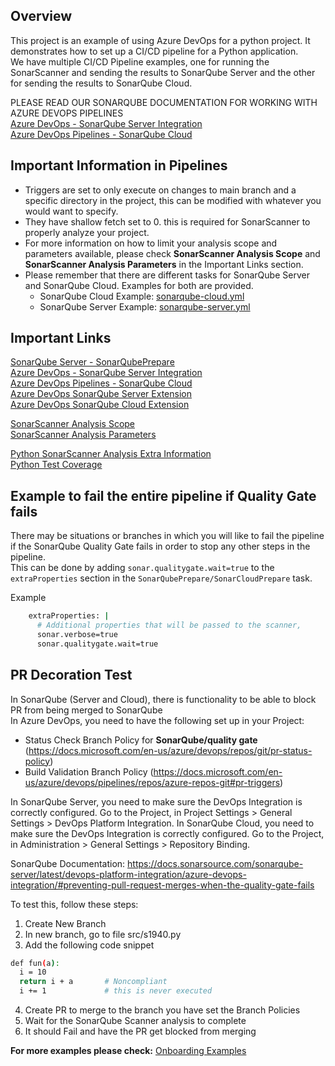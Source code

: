 ## Overview

This project is an example of using Azure DevOps for a python project. It demonstrates how to set up a CI/CD pipeline for a Python application.  
We have multiple CI/CD Pipeline examples, one for running the SonarScanner and sending the results to SonarQube Server and the other for sending the results to SonarQube Cloud.  

PLEASE READ OUR SONARQUBE DOCUMENTATION FOR WORKING WITH AZURE DEVOPS PIPELINES  
[Azure DevOps - SonarQube Server Integration](https://docs.sonarsource.com/sonarqube-server/latest/devops-platform-integration/azure-devops-integration/)  
[Azure DevOps Pipelines - SonarQube Cloud](https://docs.sonarsource.com/sonarqube-cloud/advanced-setup/ci-based-analysis/azure-pipelines/)

## Important Information in Pipelines
- Triggers are set to only execute on changes to main branch and a specific directory in the project, this can be modified with whatever you would want to specify.
- They have shallow fetch set to 0. this is required for SonarScanner to properly analyze your project.  
- For more information on how to limit your analysis scope and parameters available, please check **SonarScanner Analysis Scope** and **SonarScanner Analysis Parameters** in the Important Links section.
- Please remember that there are different tasks for SonarQube Server and SonarQube Cloud. Examples for both are provided.
    - SonarQube Cloud Example: [sonarqube-cloud.yml](sonarqube-cloud.yml)  
    - SonarQube Server Example: [sonarqube-server.yml](sonarqube-server.yml) 

## Important Links
[SonarQube Server - SonarQubePrepare](https://learn.microsoft.com/en-us/azure/devops/pipelines/tasks/reference/sonar-qube-prepare-v7?view=azure-pipelines)   
[Azure DevOps - SonarQube Server Integration](https://docs.sonarsource.com/sonarqube-server/latest/devops-platform-integration/azure-devops-integration/)  
[Azure DevOps Pipelines - SonarQube Cloud](https://docs.sonarsource.com/sonarqube-cloud/advanced-setup/ci-based-analysis/azure-pipelines/)  
[Azure DevOps SonarQube Server Extension](https://docs.sonarsource.com/sonarqube-server/latest/analyzing-source-code/scanners/sonarqube-extension-for-azure-devops/)  
[Azure DevOps SonarQube Cloud Extension](https://docs.sonarsource.com/sonarqube-cloud/advanced-setup/ci-based-analysis/sonarcloud-extension-for-azure-devops/)  

[SonarScanner Analysis Scope](https://docs.sonarsource.com/sonarqube-server/latest/project-administration/analysis-scope/)  
[SonarScanner Analysis Parameters](https://docs.sonarsource.com/sonarqube-server/latest/analyzing-source-code/analysis-parameters/)  

[Python SonarScanner Analysis Extra Information](https://docs.sonarsource.com/sonarqube-server/latest/analyzing-source-code/languages/python/)  
[Python Test Coverage](https://docs.sonarsource.com/sonarqube-server/latest/analyzing-source-code/test-coverage/python-test-coverage/)  

## Example to fail the entire pipeline if Quality Gate fails
There may be situations or branches in which you will like to fail the pipeline if the SonarQube Quality Gate fails in order to stop any other steps in the pipeline.  
This can be done by adding `sonar.qualitygate.wait=true` to the `extraProperties` section in the `SonarQubePrepare/SonarCloudPrepare` task.  

Example
``` sh
    extraProperties: |
      # Additional properties that will be passed to the scanner, 
      sonar.verbose=true
      sonar.qualitygate.wait=true
```

## PR Decoration Test  
In SonarQube (Server and Cloud), there is functionality to be able to block PR from being merged to SonarQube  
In Azure DevOps, you need to have the following set up in your Project:  
- Status Check Branch Policy for **SonarQube/quality gate** (https://docs.microsoft.com/en-us/azure/devops/repos/git/pr-status-policy)
- Build Validation Branch Policy (https://docs.microsoft.com/en-us/azure/devops/pipelines/repos/azure-repos-git#pr-triggers)

In SonarQube Server, you need to make sure the DevOps Integration is correctly configured. Go to the Project, in Project Settings > General Settings > DevOps Platform Integration.
In SonarQube Cloud, you need to make sure the DevOps Integration is correctly configured. Go to the Project, in Administration > General Settings > Repository Binding. 

SonarQube Documentation:
https://docs.sonarsource.com/sonarqube-server/latest/devops-platform-integration/azure-devops-integration/#preventing-pull-request-merges-when-the-quality-gate-fails

To test this, follow these steps:
1. Create New Branch
2. In new branch, go to file src/s1940.py
3. Add the following code snippet
``` sh
def fun(a):
  i = 10
  return i + a       # Noncompliant
  i += 1             # this is never executed
```
4. Create PR to merge to the branch you have set the Branch Policies
5. Wait for the SonarQube Scanner analysis to complete
6. It should Fail and have the PR get blocked from merging

__**For more examples please check:**__
[Onboarding Examples](https://github.com/sonar-solutions/Onboarding-Examples-List)
